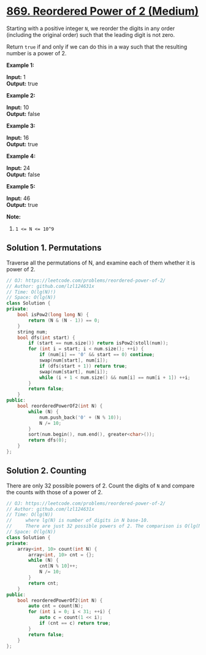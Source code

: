 # [869. Reordered Power of 2 (Medium)](https://leetcode.com/problems/reordered-power-of-2/)

Starting with a positive integer `N`, we reorder the digits in any order (including the original order) such that the leading digit is not zero.

Return `true` if and only if we can do this in a way such that the resulting number is a power of 2.

**Example 1:**

**Input:** 1  
**Output:** true

**Example 2:**

**Input:** 10  
**Output:** false

**Example 3:**

**Input:** 16  
**Output:** true

**Example 4:**

**Input:** 24  
**Output:** false

**Example 5:**

**Input:** 46  
**Output:** true

**Note:**

1.  `1 <= N <= 10^9`

## Solution 1. Permutations

Traverse all the permutations of N, and examine each of them whether it is power of 2.

```cpp
// OJ: https://leetcode.com/problems/reordered-power-of-2/
// Author: github.com/lzl124631x
// Time: O(lg(N)!)
// Space: O(lg(N))
class Solution {
private:
    bool isPow2(long long N) {
        return (N & (N - 1)) == 0;
    }
    string num;
    bool dfs(int start) {
        if (start == num.size()) return isPow2(stoll(num));
        for (int i = start; i < num.size(); ++i) {
            if (num[i] == '0' && start == 0) continue;
            swap(num[start], num[i]);
            if (dfs(start + 1)) return true;
            swap(num[start], num[i]);
            while (i + 1 < num.size() && num[i] == num[i + 1]) ++i;
        }
        return false;
    }
public:
    bool reorderedPowerOf2(int N) {
        while (N) {
            num.push_back('0' + (N % 10));
            N /= 10;
        }
        sort(num.begin(), num.end(), greater<char>());
        return dfs(0);
    }
};
```

## Solution 2. Counting

There are only 32 possible powers of 2. Count the digits of `N` and compare the counts with those of a power of 2.

```cpp
// OJ: https://leetcode.com/problems/reordered-power-of-2/
// Author: github.com/lzl124631x
// Time: O(lg(N))
//     where lg(N) is number of digits in N base-10.
//     There are just 32 possible powers of 2. The comparison is O(lg(N)).
// Space: O(lg(N))
class Solution {
private:
    array<int, 10> count(int N) {
        array<int, 10> cnt = {};
        while (N) {
            cnt[N % 10]++;
            N /= 10;
        }
        return cnt;
    }
public:
    bool reorderedPowerOf2(int N) {
        auto cnt = count(N);
        for (int i = 0; i < 31; ++i) {
            auto c = count(1 << i);
            if (cnt == c) return true;
        }
        return false;
    }
};
```